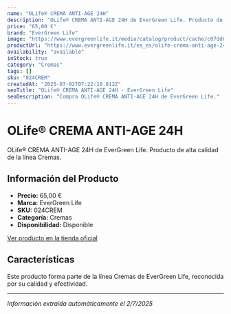 ```yaml
---
name: "OLife® CREMA ANTI-AGE 24H"
description: "OLife® CREMA ANTI-AGE 24H de EverGreen Life. Producto de alta calidad."
price: "65,00 €"
brand: "EverGreen Life"
image: "https://www.evergreenlife.it/media/catalog/product/cache/c07dd61d864357977e19899508bed4cf/s/k/sku-024crem.png"
productUrl: "https://www.evergreenlife.it/es_es/olife-crema-anti-age-24h.html"
availability: "available"
inStock: true
category: "Cremas"
tags: []
sku: "024CREM"
createdAt: "2025-07-02T07:22:10.812Z"
seoTitle: "OLife® CREMA ANTI-AGE 24H - EverGreen Life"
seoDescription: "Compra OLife® CREMA ANTI-AGE 24H de EverGreen Life."
---
```


# OLife® CREMA ANTI-AGE 24H

OLife® CREMA ANTI-AGE 24H de EverGreen Life. Producto de alta calidad de la línea Cremas.

## Información del Producto

- **Precio:** 65,00 €
- **Marca:** EverGreen Life
- **SKU:** 024CREM
- **Categoría:** Cremas
- **Disponibilidad:** Disponible

[Ver producto en la tienda oficial](https://www.evergreenlife.it/es_es/olife-crema-anti-age-24h.html)

## Características

Este producto forma parte de la línea Cremas de EverGreen Life, reconocida por su calidad y efectividad.

---

*Información extraída automáticamente el 2/7/2025*

